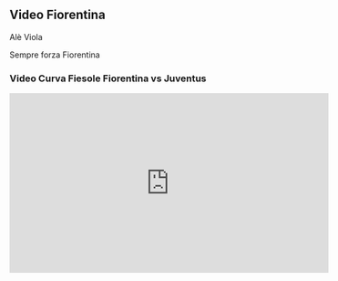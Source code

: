 ## Video Fiorentina

Alè Viola 

Sempre forza Fiorentina
### Video Curva Fiesole Fiorentina vs Juventus
<iframe width="560" height="315" src="https://www.youtube.com/embed/lJZVA_69Qb0" title="YouTube video player" frameborder="0" allow="accelerometer; autoplay; clipboard-write; encrypted-media; gyroscope; picture-in-picture" allowfullscreen></iframe>




